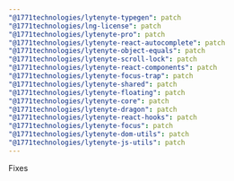 ```yaml
---
"@1771technologies/lytenyte-typegen": patch
"@1771technologies/lng-license": patch
"@1771technologies/lytenyte-pro": patch
"@1771technologies/lytenyte-react-autocomplete": patch
"@1771technologies/lytenyte-object-equals": patch
"@1771technologies/lytenyte-scroll-lock": patch
"@1771technologies/lytenyte-react-components": patch
"@1771technologies/lytenyte-focus-trap": patch
"@1771technologies/lytenyte-shared": patch
"@1771technologies/lytenyte-floating": patch
"@1771technologies/lytenyte-core": patch
"@1771technologies/lytenyte-dragon": patch
"@1771technologies/lytenyte-react-hooks": patch
"@1771technologies/lytenyte-focus": patch
"@1771technologies/lytenyte-dom-utils": patch
"@1771technologies/lytenyte-js-utils": patch
---
```


Fixes
